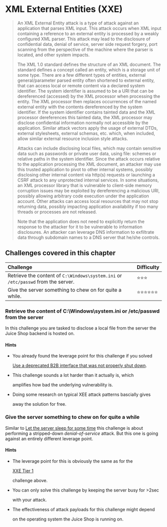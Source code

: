 # XML External Entities \(XXE\)

> An XML External Entity attack is a type of attack against an application that parses XML input. This attack occurs when XML input containing a reference to an external entity is processed by a weakly configured XML parser. This attack may lead to the disclosure of confidential data, denial of service, server side request forgery, port scanning from the perspective of the machine where the parser is located, and other system impacts.
>
> The XML 1.0 standard defines the structure of an XML document. The standard defines a concept called an entity, which is a storage unit of some type. There are a few different types of entities, external general/parameter parsed entity often shortened to external entity, that can access local or remote content via a declared system identifier. The system identifier is assumed to be a URI that can be dereferenced \(accessed\) by the XML processor when processing the entity. The XML processor then replaces occurrences of the named external entity with the contents dereferenced by the system identifier. If the system identifier contains tainted data and the XML processor dereferences this tainted data, the XML processor may disclose confidential information normally not accessible by the application. Similar attack vectors apply the usage of external DTDs, external stylesheets, external schemas, etc. which, when included, allow similar external resource inclusion style attacks.
>
> Attacks can include disclosing local files, which may contain sensitive data such as passwords or private user data, using file: schemes or relative paths in the system identifier. Since the attack occurs relative to the application processing the XML document, an attacker may use this trusted application to pivot to other internal systems, possibly disclosing other internal content via http\(s\) requests or launching a CSRF attack to any unprotected internal services. In some situations, an XML processor library that is vulnerable to client-side memory corruption issues may be exploited by dereferencing a malicious URI, possibly allowing arbitrary code execution under the application account. Other attacks can access local resources that may not stop returning data, possibly impacting application availability if too many threads or processes are not released.
>
> Note that the application does not need to explicitly return the response to the attacker for it to be vulnerable to information disclosures. An attacker can leverage DNS information to exfiltrate data through subdomain names to a DNS server that he/she controls.

## Challenges covered in this chapter

| Challenge | Difficulty |
| :--- | :--- |
| Retrieve the content of `C:\Windows\system.ini` or `/etc/passwd` from the server. | ⭐⭐⭐ |
| Give the server something to chew on for quite a while. | ⭐⭐⭐⭐⭐⭐ |

### Retrieve the content of C:\Windows\system.ini or /etc/passwd from the server

In this challenge you are tasked to disclose a local file from the server the Juice Shop backend is hosted on.

#### Hints

* You already found the leverage point for this challenge if you solved

  [Use a deprecated B2B interface that was not properly shut down](forgotten-content.md#use-a-deprecated-b2b-interface-that-was-not-properly-shut-down).

* This challenge sounds a lot harder than it actually is, which

  amplifies how bad the underlying vulnerability is.

* Doing some research on typical XEE attack patterns bascially gives

  away the solution for free.

### Give the server something to chew on for quite a while

Similar to [Let the server sleep for some time](injection.md#let-the-server-sleep-for-some-time) this challenge is about performing a stripped-down _denial-of-service_ attack. But this one is going against an entirely different leverage point.

#### Hints

* The leverage point for this is obviously the same as for the

  [XXE Tier 1](xml-external-entities-xxe.md#retrieve-the-content-of-cwindowssystemini-or-etcpasswd-from-the-server)

  challenge above.

* You can only solve this challenge by keeping the server busy for &gt;2sec

  with your attack.

* The effectiveness of attack payloads for this challenge might depend

  on the operating system the Juice Shop is running on.

